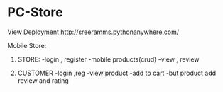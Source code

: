 # PC-Store

View Deployment
http://sreeramms.pythonanywhere.com/

Mobile Store:


1. STORE:
    -login , register
    -mobile products(crud)
    -view , review

2. CUSTOMER
    -login ,reg
    -view product
    -add to cart
    -but product
    add review and rating
